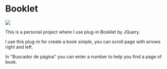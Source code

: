 # Booklet

![](https://www.tzportfolio.com/images/easyblog_articles/112/b2ap3_large_Booklet-Flipbook-jQuery.jpg)

This is a personal project where I use plug-in Booklet by JQuery.

I use this plug-in for create a book simple, you can scroll page with arrows right and left.

In "Buscador de página" you can enter a number to help you find a page of book.